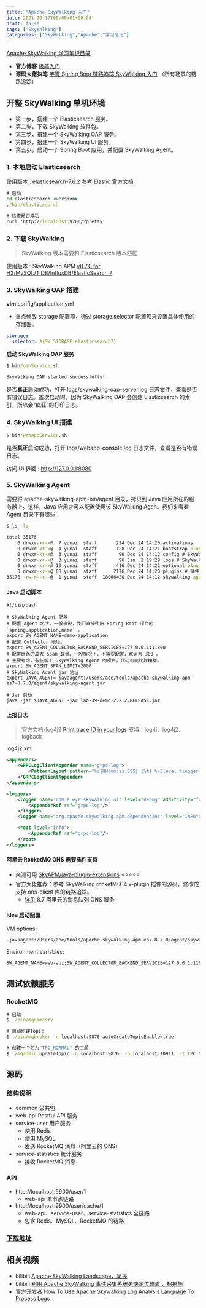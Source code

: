 ```yaml
---
title: "Apache SkyWalking 入门"
date: 2021-09-17T00:00:01+08:00
draft: false
tags: ["SkyWalking"]
categories: ["SkyWalking","Apache","学习笔记"]
---
```


[Apache SkyWalking 学习笔记目录](../dir)

- **官方博客** [极简入门](https://skywalking.apache.org/zh/2020-04-19-skywalking-quick-start/)
- **源码大佬执笔** [芋道 Spring Boot 链路追踪 SkyWalking 入门](https://www.iocoder.cn/Spring-Boot/SkyWalking/?www.wyyl1.com) （所有场景的链路追踪）

## 开整 SkyWalking 单机环境

- 第一步，搭建一个 Elasticsearch 服务。
- 第二步，下载 SkyWalking 软件包。
- 第三步，搭建一个 SkyWalking OAP 服务。
- 第四步，搭建一个 SkyWalking UI 服务。
- 第五步，启动一个 Spring Boot 应用，并配置 SkyWalking Agent。

### 1. 本地启动 Elasticsearch

使用版本 : elasticsearch-7.6.2
参考 [Elastic 官方文档](https://www.elastic.co/guide/cn/elasticsearch/guide/current/running-elasticsearch.html)

```cmd
# 启动
cd elasticsearch-<version>
./bin/elasticsearch  

# 检查是否成功
curl 'http://localhost:9200/?pretty'
```

### 2. 下载 SkyWalking

> SkyWalking 版本需要和 Elasticsearch 版本匹配

使用版本 : SkyWalking APM [v8.7.0 for H2/MySQL/TiDB/InfluxDB/ElasticSearch 7](https://www.apache.org/dyn/closer.cgi/skywalking/8.7.0/apache-skywalking-apm-es7-8.7.0.tar.gz)

### 3. SkyWalking OAP 搭建

**vim** config/application.yml

- 重点修改 storage 配置项，通过 storage.selector 配置项来设置具体使用的存储器。

```yml
storage:
  selector: ${SW_STORAGE:elasticsearch7}
```

**启动 SkyWalking OAP 服务**

```cmd
$ bin/oapService.sh

SkyWalking OAP started successfully!
```

是否**真正**启动成功，打开 logs/skywalking-oap-server.log 日志文件，查看是否有错误日志。首次启动时，因为 SkyWalking OAP 会创建 Elasticsearch 的索引，所以会“疯狂”的打印日志。

### 4. SkyWalking UI 搭建

```cmd
$ bin/webappService.sh
```

是否**真正**启动成功，打开 logs/webapp-console.log 日志文件，查看是否有错误日志。

访问 UI 界面 : http://127.0.0.1:8080

### 5. SkyWalking Agent

需要将 apache-skywalking-apm-bin/agent 目录，拷贝到 Java 应用所在的服务器上。这样，Java 应用才可以配置使用该 SkyWalking Agen。我们来看看 Agent 目录下有哪些：

```cmd
$ ls -ls

total 35176
    0 drwxr-xr-x@  7 yunai  staff       224 Dec 24 14:20 activations
    0 drwxr-xr-x@  4 yunai  staff       128 Dec 24 14:21 bootstrap-plugins
    0 drwxr-xr-x@  3 yunai  staff        96 Dec 24 14:12 config # SkyWalking Agent 配置
    0 drwxr-xr-x@  3 yunai  staff        96 Jan  2 19:29 logs # SkyWalking Agent 日志
    0 drwxr-xr-x@ 13 yunai  staff       416 Dec 24 14:22 optional-plugins # 可选插件
    0 drwxr-xr-x@ 68 yunai  staff      2176 Dec 24 14:20 plugins # 插件
35176 -rw-r--r--@  1 yunai  staff  18006420 Dec 24 14:12 skywalking-agent.jar # SkyWalking Agent
```

#### Java 启动脚本

```shell
#!/bin/bash

# SkyWalking Agent 配置
# 配置 Agent 名字。一般来说，我们直接使用 Spring Boot 项目的 `spring.application.name` 。
export SW_AGENT_NAME=demo-application
# 配置 Collector 地址。
export SW_AGENT_COLLECTOR_BACKEND_SERVICES=127.0.0.1:11800
# 配置链路的最大 Span 数量。一般情况下，不需要配置，默认为 300 。
# 主要考虑，有些新上 SkyWalking Agent 的项目，代码可能比较糟糕。
export SW_AGENT_SPAN_LIMIT=2000
# SkyWalking Agent jar 地址
export JAVA_AGENT=-javaagent:/Users/aoe/tools/apache-skywalking-apm-es7-8.7.0/agent/skywalking-agent.jar

# Jar 启动
java -jar $JAVA_AGENT -jar lab-39-demo-2.2.2.RELEASE.jar
```

#### 上报日志

> 官方文档-log4j2 [Print trace ID in your logs](https://skywalking.apache.org/docs/main/v8.7.0/en/setup/service-agent/java-agent/application-toolkit-log4j-2.x/#print-trace-id-in-your-logs)
> 支持：log4j、log4j2、logback

log4j2.xml

```xml
<appenders>
    <GRPCLogClientAppender name="grpc-log">
        <PatternLayout pattern="%d{HH:mm:ss.SSS} [%t] %-5level %logger{36} - %msg%n"/>
    </GRPCLogClientAppender>
</appenders>

<loggers>
    <logger name="com.a.eye.skywalking.ui" level="debug" additivity="false">
        <AppenderRef ref="grpc-log"/>
    </logger>
    <logger name="org.apache.skywalking.apm.dependencies" level="INFO"></logger>

    <root level="info">
        <AppenderRef ref="grpc-log"/>
    </root>
</loggers>
```

#### 阿里云 RocketMQ ONS 需要插件支持

- 亲测可用 [SkyAPM/java-plugin-extensions](https://github.com/SkyAPM/java-plugin-extensions) ⭐️⭐️⭐️⭐️⭐️
- 官方大佬推荐：参考 SkyWalking rocketMQ-4.x-plugin 插件的源码，修改成支持 ons-client 库的链路追踪。
  - [详见](https://www.iocoder.cn/Spring-Boot/SkyWalking/) 8.7 阿里云的消息队列 ONS 服务

#### Idea 启动配置

VM options:

```cmd
-javaagent:/Users/aoe/tools/apache-skywalking-apm-es7-8.7.0/agent/skywalking-agent.jar
```

Environment variables:

```cmd
SW_AGENT_NAME=web-api;SW_AGENT_COLLECTOR_BACKEND_SERVICES=127.0.0.1:11800;SW_AGENT_SPAN_LIMIT=2000;
```

## 测试依赖服务

### RocketMQ

```cmd
# 启动
$ ./bin/mqnamesrv

# 自动创建Topic
$ ./bin/mqbroker -n localhost:9876 autoCreateTopicEnable=true

# 创建一个名为"TPC_NORMAL" 的主题
$ ./mqadmin updateTopic -n localhost:9876  -b localhost:10911  -t TPC_NORMAL
```

## 源码

### 结构说明

- common 公共包
- web-api Restful API 服务
- service-user 用户服务
  - 使用 Redis
  - 使用 MySQL
  - 发送 RocketMQ 消息（阿里云的 ONS）
- service-statistics 统计服务
  - 接收 RocketMQ 消息

### API

- http://localhost:9900/user/1
  -  web-api 单节点链路
- http://localhost:9900/user/cache/1
  - web-api、service-user、service-statistics 全链路
  - 包含 Redis、MySQL、RocketMQ 的链路 



###  [下载地址](https://github.com/wyyl1/wyyl1-study-skywalking)

## 相关视频

- bilibili [Apache SkyWalking Landscape，吴晟](https://www.bilibili.com/video/BV1HV411W7sr)
- bilibili [利用 Apache SkyWalking 事件采集系统更快定位故障 ，柯振旭](https://www.bilibili.com/video/BV1NU4y1V7LX)
- 官方开发者 [How To Use Apache Skywalking Log Analysis Language To Process Logs](https://www.youtube.com/watch?v=-FfI0DPwqjA)
